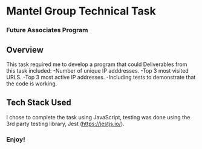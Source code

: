 # Mantel Group Technical Task
### Future Associates Program

## Overview
This task required me to develop a program that could 
Deliverables from this task included:
-Number of unique IP adddresses.
-Top 3 most visited URLS.
-Top 3 most active IP addresses.
-Including tests to demonstrate that the code is working.

## Tech Stack Used
I chose to complete the task using JavaScript, testing was done using the 3rd party testing library, Jest (https://jestjs.io/).

### Enjoy!